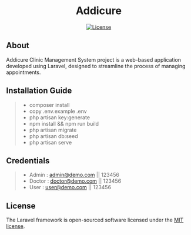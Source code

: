 

<h1 align="center">Addicure</h1>
<p align="center">
<a href="https://packagist.org/packages/laravel/framework"><img src="https://img.shields.io/packagist/l/laravel/framework" alt="License"></a>
</p>

## About
Addicure Clinic Management System project  is a web-based application developed using Laravel, designed to streamline the process of managing appointments.

## Installation Guide
> - composer install
> - copy .env.example .env
> - php artisan key:generate
> - npm install && npm run build
> - php artisan migrate
> - php artisan db:seed
> - php artisan serve

## Credentials
> - Admin : admin@demo.com || 123456
> - Doctor : doctor@demo.com || 123456
> - User : user@demo.com || 123456

## License

The Laravel framework is open-sourced software licensed under the [MIT license](https://opensource.org/licenses/MIT).

